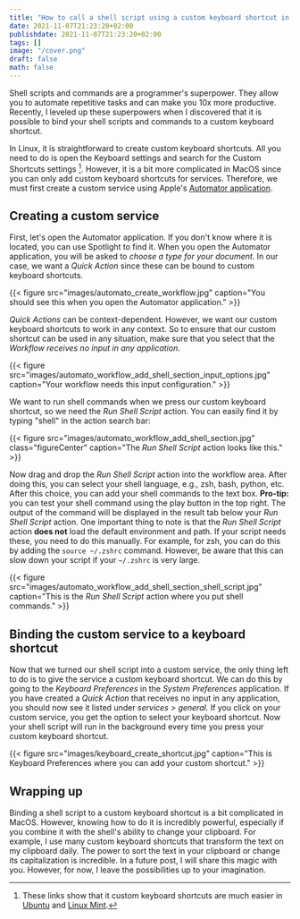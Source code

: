 ```yaml
---
title: "How to call a shell script using a custom keyboard shortcut in MacOS"
date: 2021-11-07T21:23:20+02:00
publishdate: 2021-11-07T21:23:20+02:00
tags: []
image: "/cover.png"
draft: false
math: false
---
```

Shell scripts and commands are a programmer's superpower.
They allow you to automate repetitive tasks and can make you 10x more productive.
Recently, I leveled up these superpowers when I discovered that it is possible to bind your shell scripts and commands to a custom keyboard shortcut.

In Linux, it is straightforward to create custom keyboard shortcuts.
All you need to do is open the Keyboard settings and search for the Custom Shortcuts settings [^1].
However, it is a bit more complicated in MacOS since you can only add custom keyboard shortcuts for services.
Therefore, we must first create a custom service using Apple's [Automator application](https://support.apple.com/guide/automator/welcome/mac).

## Creating a custom service

First, let's open the Automator application.
If you don't know where it is located, you can use Spotlight to find it.
When you open the Automator application, you will be asked to _choose a type for your document_.
In our case, we want a _Quick Action_ since these can be bound to custom keyboard shortcuts.

{{< figure src="images/automato_create_workflow.jpg" caption="You should see this when you open the Automator application." >}}

_Quick Actions_ can be context-dependent.
However, we want our custom keyboard shortcuts to work in any context.
So to ensure that our custom shortcut can be used in any situation, make sure that you select that the _Workflow receives no input in any application_.

{{< figure src="images/automato_workflow_add_shell_section_input_options.jpg" caption="Your workflow needs this input configuration." >}}

We want to run shell commands when we press our custom keyboard shortcut, so we need the _Run Shell Script_ action.
You can easily find it by typing "shell" in the action search bar:

{{< figure src="images/automato_workflow_add_shell_section.jpg" class="figureCenter" caption="The *Run Shell Script*  action looks like this." >}}

Now drag and drop the _Run Shell Script_ action into the workflow area.
After doing this, you can select your shell language, e.g., zsh, bash, python, etc.
After this choice, you can add your shell commands to the text box.
**Pro-tip:** you can test your shell command using the play button in the top right.
The output of the command will be displayed in the result tab below your _Run Shell Script_ action.
One important thing to note is that the _Run Shell Script_ action **does not** load the default environment and path.
If your script needs these, you need to do this manually.
For example, for zsh, you can do this by adding the `source ~/.zshrc` command.
However, be aware that this can slow down your script if your `~/.zshrc` is very large.

{{< figure src="images/automato_workflow_add_shell_section_shell_script.jpg"  caption="This is the *Run Shell Script* action where you put shell commands." >}}

## Binding the custom service to a keyboard shortcut

Now that we turned our shell script into a custom service, the only thing left to do is to give the service a custom keyboard shortcut.
We can do this by going to the _Keyboard Preferences_ in the _System Preferences_ application.
If you have created a _Quick Action_ that receives no input in any application, you should now see it listed under _services > general._
If you click on your custom service, you get the option to select your keyboard shortcut.
Now your shell script will run in the background every time you press your custom keyboard shortcut.

{{< figure src="images/keyboard_create_shortcut.jpg" caption="This is Keyboard Preferences where you can add your custom shortcut." >}}


## Wrapping up

Binding a shell script to a custom keyboard shortcut is a bit complicated in MacOS.
However, knowing how to do it is incredibly powerful, especially if you combine it with the shell's ability to change your clipboard.
For example, I use many custom keyboard shortcuts that transform the text on my clipboard daily.
The power to sort the text in your clipboard or change its capitalization is incredible.
In a future post, I will share this magic with you.
However, for now, I leave the possibilities up to your imagination.

[^1]: These links show that it custom keyboard shortcuts are much easier in [Ubuntu](https://help.ubuntu.com/stable/ubuntu-help/keyboard-shortcuts-set.html.en) and [Linux Mint](https://www.technipages.com/linux-mint-how-to-create-new-custom-keyboard-shortcuts).
